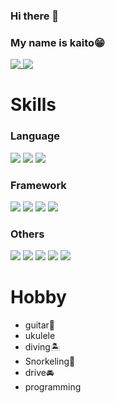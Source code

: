 ### Hi there 👋
### My name is kaito😁

<a href="https://github.com/anuraghazra/github-readme-stats">
  <img align="top" src="https://github-readme-stats.vercel.app/api?username=kaitoohsiro&show_icons=true&theme=radical" />
</a>
<a href="https://github.com/anuraghazra/github-readme-stats">
  <img align="top" src="https://github-readme-stats.vercel.app/api/top-langs/?username=kaitoohsiro&langs_count=6" />
</a>

# Skills
### Language
[![](https://img.shields.io/badge/-php-000?style=flat&logo=php)](https://github.com/kaitoohsiro)
[![](https://img.shields.io/badge/-javascript-000?style=flat&logo=javascript)](https://github.com/kaitoohsiro)
[![](https://img.shields.io/badge/-python-000?style=flat&logo=python)](https://github.com/kaitoohsiro)

### Framework
[![](https://img.shields.io/badge/-Vue.js-000?style=flat&logo=Vue.js)](https://github.com/kaitoohsiro)
[![](https://img.shields.io/badge/-Nuxt.js-000?style=flat&logo=Nuxt.js)](https://github.com/kaitoohsiro)
[![](https://img.shields.io/badge/-Laravel-000?style=flat&logo=Laravel)](https://github.com/kaitoohsiro)
[![](https://img.shields.io/badge/-Django-000?style=flat&logo=Django)](https://github.com/kaitoohsiro)

### Others
[![](https://img.shields.io/badge/-Docker-000?style=flat&logo=Docker)](https://github.com/kaitoohsiro)
[![](https://img.shields.io/badge/-Heroku-000?style=flat&logo=Heroku)](https://github.com/kaitoohsiro)
[![](https://img.shields.io/badge/-Vagrant-000?style=flat&logo=Vagrant)](https://github.com/kaitoohsiro)
[![](https://img.shields.io/badge/-MySQL-000?style=flat&logo=MySQL)](https://github.com/kaitoohsiro)
[![](https://img.shields.io/badge/-PostgreSQL-000?style=flat&logo=PostgreSQL)](https://github.com/kaitoohsiro)

# Hobby

- guitar🎸
- ukulele
- diving🏝
- Snorkeling🤿
- drive🚘
- programming

<!--
**kaitoohsiro/kaitoohsiro** is a ✨ _special_ ✨ repository because its `README.md` (this file) appears on your GitHub profile.

Here are some ideas to get you started:

- 🔭 I’m currently working on ...
- 🌱 I’m currently learning ...
- 👯 I’m looking to collaborate on ...
- 🤔 I’m looking for help with ...
- 💬 Ask me about ...
- 📫 How to reach me: ...
- 😄 Pronouns: ...
- ⚡ Fun fact: ...
-->
